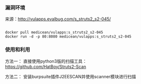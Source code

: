 ### 漏洞环境

来源：http://vulapps.evalbug.com/s_struts2_s2-045/

```

docker pull medicean/vulapps:s_struts2_s2-045
docker run -d -p 80:8080 medicean/vulapps:s_struts2_s2-045

```

### 使用和利用

方法一：
直接使用python3版的扫描工具：
https://github.com/HatBoy/Struts2-Scan

方法二：
安装burpsuite插件J2EESCAN并使用scanner模块进行扫描
